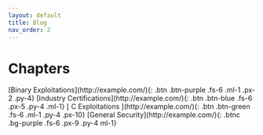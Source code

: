 ```yaml
---
layout: default
title: Blog
nav_order: 2
---
```


# Chapters

<div class="code-example" markdown="1">

<span>
[Binary Exploitations](http://example.com/){: .btn .btn-purple .fs-6 .ml-1 .px-2 .py-4}
</span>

<span>
[Industry Certifications](http://example.com/){: .btn .btn-blue .fs-6 .px-5 .py-4 .ml-1}
</span>

<span>
[ C Exploitations ](http://example.com/){: .btn .btn-green .fs-6 .ml-1 .py-4 .px-10}
</span>

<span>
[General   Security](http://example.com/){: .btnc .bg-purple .fs-6 .px-9 .py-4 ml-1}
</span>

</div>


